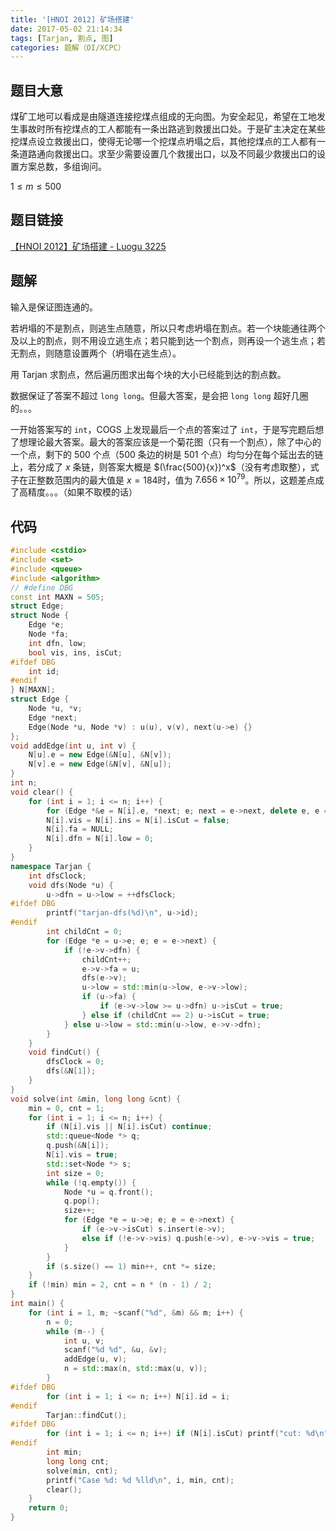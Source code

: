 ```yaml
---
title: '[HNOI 2012] 矿场搭建'
date: 2017-05-02 21:14:34
tags: [Tarjan, 割点, 图]
categories: 题解（OI/XCPC）
---
```


## 题目大意

煤矿工地可以看成是由隧道连接挖煤点组成的无向图。为安全起见，希望在工地发生事故时所有挖煤点的工人都能有一条出路逃到救援出口处。于是矿主决定在某些挖煤点设立救援出口，使得无论哪一个挖煤点坍塌之后，其他挖煤点的工人都有一条道路通向救援出口。求至少需要设置几个救援出口，以及不同最少救援出口的设置方案总数，多组询问。

$1 \leqslant m \leqslant 500$

## 题目链接

[【HNOI 2012】矿场搭建 - Luogu 3225](https://www.luogu.com.cn/problem/P3225)

<!-- more -->

## 题解

输入是保证图连通的。

若坍塌的不是割点，则逃生点随意，所以只考虑坍塌在割点。若一个块能通往两个及以上的割点，则不用设立逃生点；若只能到达一个割点，则再设一个逃生点；若无割点，则随意设置两个（坍塌在逃生点）。

用 Tarjan 求割点，然后遍历图求出每个块的大小已经能到达的割点数。

数据保证了答案不超过 `long long`。但最大答案，是会把 `long long` 超好几圈的。。。

一开始答案写的 `int`，COGS 上发现最后一个点的答案过了 `int`，于是写完题后想了想理论最大答案。最大的答案应该是一个菊花图（只有一个割点），除了中心的一个点，剩下的 $500$ 个点（$500$ 条边的树是 $501$ 个点）均匀分在每个延出去的链上，若分成了 $x$ 条链，则答案大概是 $(\frac{500}{x})^x$（没有考虑取整），式子在正整数范围内的最大值是 $x = 184$时，值为 $7.656 \times 10^{79}$。所以，这题差点成了高精度。。。（如果不取模的话）

## 代码

```c++
#include <cstdio>
#include <set>
#include <queue>
#include <algorithm>
// #define DBG
const int MAXN = 505;
struct Edge;
struct Node {
    Edge *e;
    Node *fa;
    int dfn, low;
    bool vis, ins, isCut;
#ifdef DBG
    int id;
#endif
} N[MAXN];
struct Edge {
    Node *u, *v;
    Edge *next;
    Edge(Node *u, Node *v) : u(u), v(v), next(u->e) {}
};
void addEdge(int u, int v) {
    N[u].e = new Edge(&N[u], &N[v]);
    N[v].e = new Edge(&N[v], &N[u]);
}
int n;
void clear() {
    for (int i = 1; i <= n; i++) {
        for (Edge *&e = N[i].e, *next; e; next = e->next, delete e, e = next);
        N[i].vis = N[i].ins = N[i].isCut = false;
        N[i].fa = NULL;
        N[i].dfn = N[i].low = 0;
    }
}
namespace Tarjan {
    int dfsClock;
    void dfs(Node *u) {
        u->dfn = u->low = ++dfsClock;
#ifdef DBG
        printf("tarjan-dfs(%d)\n", u->id);
#endif
        int childCnt = 0;
        for (Edge *e = u->e; e; e = e->next) {
            if (!e->v->dfn) {
                childCnt++;
                e->v->fa = u;
                dfs(e->v);
                u->low = std::min(u->low, e->v->low);
                if (u->fa) {
                    if (e->v->low >= u->dfn) u->isCut = true;
                } else if (childCnt == 2) u->isCut = true;
            } else u->low = std::min(u->low, e->v->dfn);
        }
    }
    void findCut() {
        dfsClock = 0;
        dfs(&N[1]);
    }
}
void solve(int &min, long long &cnt) {
    min = 0, cnt = 1;
    for (int i = 1; i <= n; i++) {
        if (N[i].vis || N[i].isCut) continue;
        std::queue<Node *> q;
        q.push(&N[i]);
        N[i].vis = true;
        std::set<Node *> s;
        int size = 0;
        while (!q.empty()) {
            Node *u = q.front();
            q.pop();
            size++;
            for (Edge *e = u->e; e; e = e->next) {
                if (e->v->isCut) s.insert(e->v);
                else if (!e->v->vis) q.push(e->v), e->v->vis = true;
            }
        }
        if (s.size() == 1) min++, cnt *= size;
    }
    if (!min) min = 2, cnt = n * (n - 1) / 2;
}
int main() {
    for (int i = 1, m; ~scanf("%d", &m) && m; i++) {
        n = 0;
        while (m--) {
            int u, v;
            scanf("%d %d", &u, &v);
            addEdge(u, v);
            n = std::max(n, std::max(u, v));
        }
#ifdef DBG
        for (int i = 1; i <= n; i++) N[i].id = i;
#endif
        Tarjan::findCut();
#ifdef DBG
        for (int i = 1; i <= n; i++) if (N[i].isCut) printf("cut: %d\n", i);
#endif
        int min;
        long long cnt;
        solve(min, cnt);
        printf("Case %d: %d %lld\n", i, min, cnt);
        clear();
    }
    return 0;
}
```